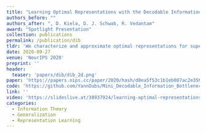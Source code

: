 ```yaml
---
title: "Learning Optimal Representations with the Decodable Information Bottleneck"
authors_before: ""
authors_after: ", D. Kiela, D. J. Schwab, R. Vedantam"
award: "Spotlight Presentation"
collection: publications
permalink: /publication/dib
tldr: 'We characterize and approximate optimal representations for supervised learning.'
date: 2020-09-27
venue: 'NeurIPS 2020'
preprint: ''
header: 
  teaser: 'papers/dib/dib_2d.png'
paper: 'https://papers.nips.cc/paper/2020/hash/d8ea5f53c1b1eb087ac2e356253395d8-Abstract.html'
code: 'https://github.com/YannDubs/Mini_Decodable_Information_Bottleneck' 
link: ''
video: 'https://slideslive.at/38937924/learning-optimal-representations-with-the-decodable-information-bottleneck?ref=search'
categories:
  - Information Theory
  - Generalization
  - Representation Learning
---
```

